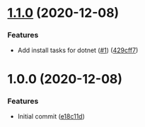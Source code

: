 # [1.1.0](https://github.com/mongodb-ansible-roles/ansible-role-dotnet/compare/v1.0.0...v1.1.0) (2020-12-08)


### Features

* Add install tasks for dotnet ([#1](https://github.com/mongodb-ansible-roles/ansible-role-dotnet/issues/1)) ([429cff7](https://github.com/mongodb-ansible-roles/ansible-role-dotnet/commit/429cff7dacc457cadfd5281fe743861a5e2941f5))

# 1.0.0 (2020-12-08)


### Features

* Initial commit ([e18c11d](https://github.com/mongodb-ansible-roles/ansible-role-dotnet/commit/e18c11d6e144496183e35bc516f15e2317ebee6d))
